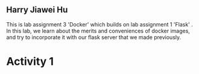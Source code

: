 
## Harry Jiawei Hu 

This is lab assignment 3 'Docker' which builds on lab assignment 1 'Flask' . In this lab, we learn about the merits and conveniences of docker images, and try to incorporate it with our flask server that we made previously. 

# Activity 1 

